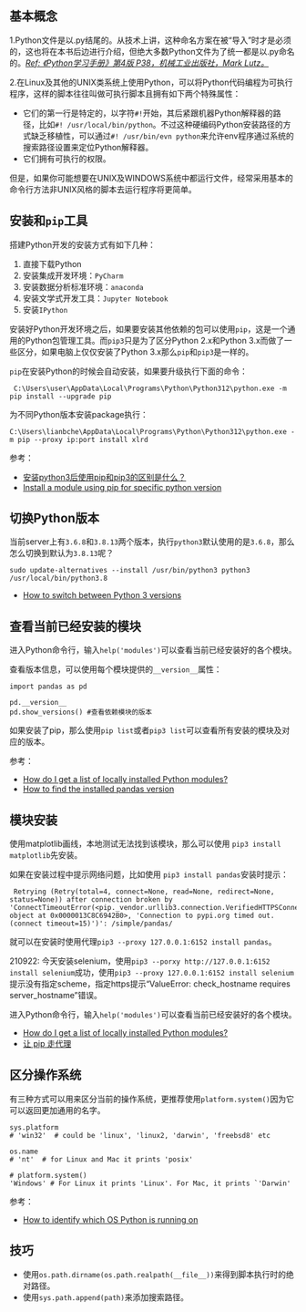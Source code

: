 ## 基本概念

1.Python文件是以.py结尾的。从技术上讲，这种命名方案在被“导入”时才是必须的，这也将在本书后边进行介绍，但绝大多数Python文件为了统一都是以.py命名的。[*Ref: 《Python学习手册》第4版 P38，机械工业出版社，Mark Lutz。*]()

2.在Linux及其他的UNIX类系统上使用Python，可以将Python代码编程为可执行程序，这样的脚本往往叫做可执行脚本且拥有如下两个特殊属性：

- 它们的第一行是特定的，以字符`#!`开始，其后紧跟机器Python解释器的路径，比如`#! /usr/local/bin/python`。不过这种硬编码Python安装路径的方式缺乏移植性，可以通过`#! /usr/bin/evn python`来允许env程序通过系统的搜索路径设置来定位Python解释器。
- 它们拥有可执行的权限。

但是，如果你可能想要在UNIX及WINDOWS系统中都运行文件，经常采用基本的命令行方法非UNIX风格的脚本去运行程序将更简单。


## 安装和`pip`工具

搭建Python开发的安装方式有如下几种：

1. 直接下载Python
2. 安装集成开发环境：`PyCharm`
3. 安装数据分析标准环境：`anaconda`
4. 安装文学式开发工具：`Jupyter Notebook`
5. 安装`IPython`

安装好Python开发环境之后，如果要安装其他依赖的包可以使用`pip`，这是一个通用的Python包管理工具。而`pip3`只是为了区分Python 2.x和Python 3.x而做了一些区分，如果电脑上仅仅安装了Python 3.x那么`pip`和`pip3`是一样的。

`pip`在安装Python的时候会自动安装，如果要升级执行下面的命令：

```
 C:\Users\user\AppData\Local\Programs\Python\Python312\python.exe -m pip install --upgrade pip
```

为不同Python版本安装package执行：

```
C:\Users\lianbche\AppData\Local\Programs\Python\Python312\python.exe -m pip --proxy ip:port install xlrd
```

参考：

- [安装python3后使用pip和pip3的区别是什么？](https://www.cnblogs.com/yymn/p/9353518.html)
- [Install a module using pip for specific python version](https://stackoverflow.com/questions/10919569/install-a-module-using-pip-for-specific-python-version)


## 切换Python版本

当前server上有`3.6.8`和`3.8.13`两个版本，执行`python3`默认使用的是`3.6.8`，那么怎么切换到默认为`3.8.13`呢？

```
sudo update-alternatives --install /usr/bin/python3 python3 /usr/local/bin/python3.8
```

- [How to switch between Python 3 versions](https://dev.to/alfchee/how-to-switch-between-python-3-versions-5gh6)


## 查看当前已经安装的模块

进入Python命令行，输入`help('modules')`可以查看当前已经安装好的各个模块。

查看版本信息，可以使用每个模块提供的`__version__`属性：

```
import pandas as pd

pd.__version__
pd.show_versions() #查看依赖模块的版本
```

如果安装了pip，那么使用`pip list`或者`pip3 list`可以查看所有安装的模块及对应的版本。

参考：

- [How do I get a list of locally installed Python modules?](https://stackoverflow.com/questions/739993/how-do-i-get-a-list-of-locally-installed-python-modules)
- [How to find the installed pandas version](https://stackoverflow.com/questions/20612645/how-to-find-the-installed-pandas-version)


## 模块安装

使用matplotlib画线，本地测试无法找到该模块，那么可以使用 `pip3 install matplotlib`先安装。

如果在安装过程中提示网络问题，比如使用 `pip3 install pandas`安装时提示：

```
 Retrying (Retry(total=4, connect=None, read=None, redirect=None, status=None)) after connection broken by 'ConnectTimeoutError(<pip._vendor.urllib3.connection.VerifiedHTTPSConnection object at 0x0000013C8C6942B0>, 'Connection to pypi.org timed out. (connect timeout=15)')': /simple/pandas/
```

就可以在安装时使用代理`pip3 --proxy 127.0.0.1:6152 install pandas`。

210922: 今天安装selenium，使用`pip3 --porxy http://127.0.0.1:6152 install selenium`成功，使用`pip3 --proxy 127.0.0.1:6152 install selenium`提示没有指定scheme，指定https提示“ValueError: check_hostname requires server_hostname”错误。

进入Python命令行，输入`help('modules')`可以查看当前已经安装好的各个模块。


- [How do I get a list of locally installed Python modules?](https://stackoverflow.com/questions/739993/how-do-i-get-a-list-of-locally-installed-python-modules)
- [让 pip 走代理](https://www.logcg.com/archives/1914.html)


## 区分操作系统

有三种方式可以用来区分当前的操作系统，更推荐使用`platform.system()`因为它可以返回更加通用的名字。

```
sys.platform
# 'win32'  # could be 'linux', 'linux2, 'darwin', 'freebsd8' etc

os.name
# 'nt'  # for Linux and Mac it prints 'posix'

# platform.system()
'Windows' # For Linux it prints 'Linux'. For Mac, it prints `'Darwin'
```

参考：

- [How to identify which OS Python is running on](https://stackoverflow.com/questions/1854/how-to-identify-which-os-python-is-running-on/58071295)


## 技巧

- 使用`os.path.dirname(os.path.realpath(__file__))`来得到脚本执行时的绝对路径。
- 使用`sys.path.append(path)`来添加搜索路径。

